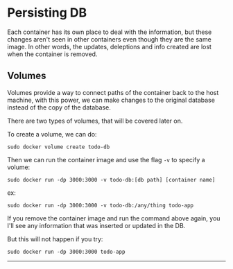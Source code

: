 # Persisting DB

Each container has its own place to deal with the information, but these changes aren't seen in other containers even though they are the same image. In other words, the updates, deleptions and info created are lost when the container is removed.

## Volumes

Volumes provide a way to connect paths of the container back to the host machine, with this power, we can make changes to the original database instead of the copy of the database.

There are two types of volumes, that will be covered later on.

To create a volume, we can do:

`sudo docker volume create todo-db`

Then we can run the container image and use the flag `-v` to specify a volume:

`sudo docker run -dp 3000:3000 -v todo-db:[db path] [container name]`

ex:

`sudo docker run -dp 3000:3000 -v todo-db:/any/thing todo-app`

If you remove the container image and run the command above again, you I'll see any information that was inserted or updated in the DB.

But this will not happen if you try:

`sudo docker run -dp 3000:3000 todo-app`

---
